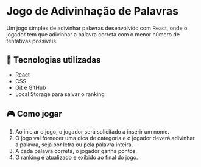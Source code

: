 # Jogo de Adivinhação de Palavras

Um jogo simples de adivinhar palavras desenvolvido com React, onde o jogador tem que adivinhar a palavra correta com o menor número de tentativas possíveis.

## 🚀 Tecnologias utilizadas

- React
- CSS
- Git e GitHub
- Local Storage para salvar o ranking

## 🎮 Como jogar

1. Ao iniciar o jogo, o jogador será solicitado a inserir um nome.
2. O jogo vai fornecer uma dica de categoria e o jogador deverá adivinhar a palavra, seja por letra ou pela palavra inteira.
3. A cada palavra correta, o jogador ganha pontos.
4. O ranking é atualizado e exibido ao final do jogo.


